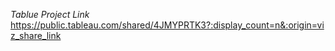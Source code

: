 *Tablue Project Link* 
https://public.tableau.com/shared/4JMYPRTK3?:display_count=n&:origin=viz_share_link
